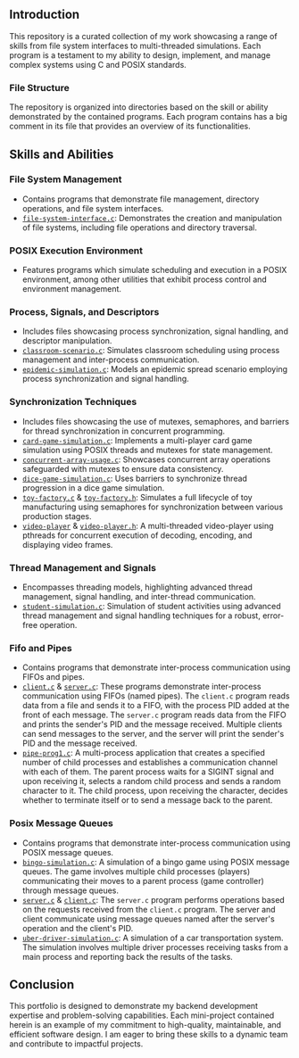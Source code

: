 ## Introduction
This repository is a curated collection of my work showcasing a range of skills from file system interfaces to multi-threaded simulations. Each program is a testament to my ability to design, implement, and manage complex systems using C and POSIX standards.

### File Structure
The repository is organized into directories based on the skill or ability demonstrated by the contained programs. Each program contains has a big comment in its file that provides an overview of its functionalities.

## Skills and Abilities

### File System Management
- Contains programs that demonstrate file management, directory operations, and file system interfaces.
- [`file-system-interface.c`](File-system/file-system-interface.c): Demonstrates the creation and manipulation of file systems, including file operations and directory traversal.

### POSIX Execution Environment
- Features programs which simulate scheduling and execution in a POSIX environment, among other utilities that exhibit process control and environment management.

### Process, Signals, and Descriptors
- Includes files showcasing process synchronization, signal handling, and descriptor manipulation.
- [`classroom-scenario.c`](Processes-signals-and-descriptors/classroom-scenario.c): Simulates classroom scheduling using process management and inter-process communication.
- [`epidemic-simulation.c`](Processes-signals-and-descriptors/epidemic-simulation.c): Models an epidemic spread scenario employing process synchronization and signal handling.

### Synchronization Techniques
- Includes files showcasing the use of mutexes, semaphores, and barriers for thread synchronization in concurrent programming.
- [`card-game-simulation.c`](Synchronization/card-game-simulation.c): Implements a multi-player card game simulation using POSIX threads and mutexes for state management.
- [`concurrent-array-usage.c`](Synchronization/concurrent-array-usage.c): Showcases concurrent array operations safeguarded with mutexes to ensure data consistency.
- [`dice-game-simulation.c`](Synchronization/dice-game-simulation.c): Uses barriers to synchronize thread progression in a dice game simulation.
- [`toy-factory.c`](Synchronization/toy-factory.c) & [`toy-factory.h`](Synchronization/toy-factory.h): Simulates a full lifecycle of toy manufacturing using semaphores for synchronization between various production stages.
- [`video-player`](Synchronization/video-player.c) & [`video-player.h`](Synchronization/video-player.h): A multi-threaded video-player using pthreads for concurrent execution of decoding, encoding, and displaying video frames.

### Thread Management and Signals
- Encompasses threading models, highlighting advanced thread management, signal handling, and inter-thread communication.
- [`student-simulation.c`](Threads-and-signals/student-simulation.c): Simulation of student activities using advanced thread management and signal handling techniques for a robust, error-free operation.

### Fifo and Pipes
- Contains programs that demonstrate inter-process communication using FIFOs and pipes.
- [`client.c`](Fifo-and-Pipes/Fifo-Client-Server/client.c) & [`server.c`](Fifo-and-Pipes/Fifo-Client-Server/server.c): These programs demonstrate inter-process communication using FIFOs (named pipes). The `client.c` program reads data from a file and sends it to a FIFO, with the process PID added at the front of each message. The `server.c` program reads data from the FIFO and prints the sender's PID and the message received. Multiple clients can send messages to the server, and the server will print the sender's PID and the message received.
- [`pipe-prog1.c`](Fifo-and-Pipes/Pipe-Prog1/pipe-prog1.c): A multi-process application that creates a specified number of child processes and establishes a communication channel with each of them. The parent process waits for a SIGINT signal and upon receiving it, selects a random child process and sends a random character to it. The child process, upon receiving the character, decides whether to terminate itself or to send a message back to the parent.

### Posix Message Queues
- Contains programs that demonstrate inter-process communication using POSIX message queues.
- [`bingo-simulation.c`](Posix-message-queues/Bingo-simulation/bingo-simulation.c): A simulation of a bingo game using POSIX message queues. The game involves multiple child processes (players) communicating their moves to a parent process (game controller) through message queues.
- [`server.c`](Posix-message-queues/Client-Server/server.c) & [`client.c`](Posix-message-queues/Client-Server/client.c): The `server.c` program performs operations based on the requests received from the `client.c` program. The server and client communicate using message queues named after the server's operation and the client's PID.
- [`uber-driver-simulation.c`](Posix-message-queues/Uber-drivers-simulation/uber-driver-simulation.c): A simulation of a car transportation system. The simulation involves multiple driver processes receiving tasks from a main process and reporting back the results of the tasks.

## Conclusion
This portfolio is designed to demonstrate my backend development expertise and problem-solving capabilities. Each mini-project contained herein is an example of my commitment to high-quality, maintainable, and efficient software design. I am eager to bring these skills to a dynamic team and contribute to impactful projects.